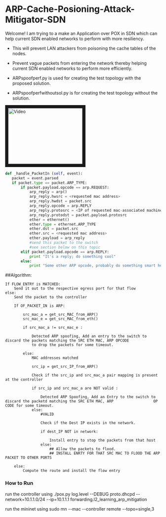 ARP-Cache-Posioning-Attack-Mitigator-SDN
========================================
Welcome! I am trying to a make an Application over POX in SDN which can help current SDN enabled networks to perform with more resiliency.

* This will prevent LAN attackers from poisoning the cache tables of the nodes.
* Prevent vague packets from entering the network thereby helping current SDN enabled networks to perform more efficiently.

* ARPspoofperf.py is used for creating the test topology with the proposed solution.

* ARPspoofperfwithoutsol.py is for creating the test topology without the solution. 

<a href="http://www.youtube.com/watch?feature=player_embedded&v=ls-LIkGDDbc
" target="_blank"><img src="http://img.youtube.com/vi/ls-LIkGDDbc/0.jpg" 
alt="Video" width="240" height="180" border="10" /></a>

 ````python
def _handle_PacketIn (self, event):
    packet = event.parsed
    if packet.type == packet.ARP_TYPE:
        if packet.payload.opcode == arp.REQUEST:
            arp_reply = arp()
            arp_reply.hwsrc = <requested mac address>
            arp_reply.hwdst = packet.src
            arp_reply.opcode = arp.REPLY
            arp_reply.protosrc = <IP of requested mac-associated machine>
            arp_reply.protodst = packet.payload.protosrc
            ether = ethernet()
            ether.type = ethernet.ARP_TYPE
            ether.dst = packet.src
            ether.src = <requested mac address>
            ether.payload = arp_reply
            #send this packet to the switch
            #see section below on this topic
        elif packet.payload.opcode == arp.REPLY:
            print "It's a reply; do something cool"
        else:
            print "Some other ARP opcode, probably do something smart here"
````



##Algorithm:
````
If FLOW_ENTRY is MATCHED:
	Send it out to the respective egress port for that flow
else:
	Send the packet to the controller

	If OF_PACKET_IN is ARP:
	
		src_mac_a = get_src_MAC_from_ARP()
		src_mac_e = get_src_MAC_from_eth()
		
		if src_mac_a != src_mac_e :
			
			Detected ARP spoofing, Add an entry to the switch to discard the packets matching the SRC ETH MAC, ARP OPCODE
			to drop the packets for some timeout.
			
		else:
			MAC addresses matched
			
			src_ip = get_src_IP_from_ARP()
			
			Check if the src_ip and src_mac_a pair mapping is present at the controller
			
			if src_ip and src_mac_a are NOT valid :
			
				Detected ARP Spoofing, Add an Entry to the switch to discard the packetd matching the SRC ETH MAC, ARP 					OP CODE for some timeout.
			else:
				#VALID
				
				Check if the Dest IP exists in the network.
				
				if dest_IP NOT in network:
					
					Install entry to stop the packets from that host
				else:
					## Allow the packets to flood.
					## INSTALL ENRTY FOR THAT SRC MAC TO FLOOD THE ARP PACKET TO OTHER PORTS
			
	else:
		Compute the route and install the flow entry
````

### How to Run

run the controller using 
./pox.py log.level --DEBUG proto.dhcpd --network=10.1.1.0/24 --ip=10.1.1.1 forwarding.l2_learning_arp_mitigation

run the mininet using
sudo mn --mac --controller remote --topo=single,3
